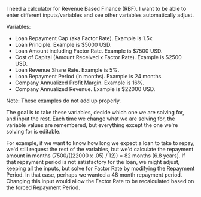 I need a calculator for Revenue Based Finance (RBF).  I want to be able to enter different inputs/variables and see other variables automatically adjust.

Variables:

* Loan Repayment Cap  (aka Factor Rate). Example is 1.5x
* Loan Principle. Example is $5000 USD.
* Loan Amount including Factor Rate. Example is $7500 USD.
* Cost of Capital (Amount Received x Factor Rate). Example is $2500 USD.
* Loan Revenue Share Rate. Example is 5%.
* Loan Repayment Period (in months). Example is 24 months.
* Company Annualized Profit Margin. Example is 16%.
* Company Annualized Revenue. Example is $22000 USD.

Note: These examples do not add up properly.

The goal is to take these variables, decide which one we are solving for, and input the rest. Each time we change what we are solving for, the variable values are remembered, but everything except the one we're solving for is editable.

For example, if we want to know how long we expect a loan to take to repay, we'd still request the rest of the variables, but we'd calculate the repayment amount in months ($7500 / (($22000 x .05) / 12)) = 82 months (6.8 years).  If that repayment period is not satisfactory for the loan, we might adjust, keeping all the inputs, but solve for Factor Rate by modifying the Repayment Period. In that case, perhaps we wanted a 48 month repayment period. Changing this input would allow the Factor Rate to be recalculated based on the forced Repayment Period.

